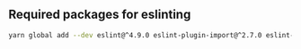 ## Required packages for eslinting 
```bash
yarn global add --dev eslint@^4.9.0 eslint-plugin-import@^2.7.0 eslint-plugin-jsx-a11y@^6.0.2 eslint-plugin-react@^7.4.0 eslint-config-airbnb@latest eslint-config-prettier prettier eslint-plugin-prettier react-app-rewired react-app-rewire-eslint 
```